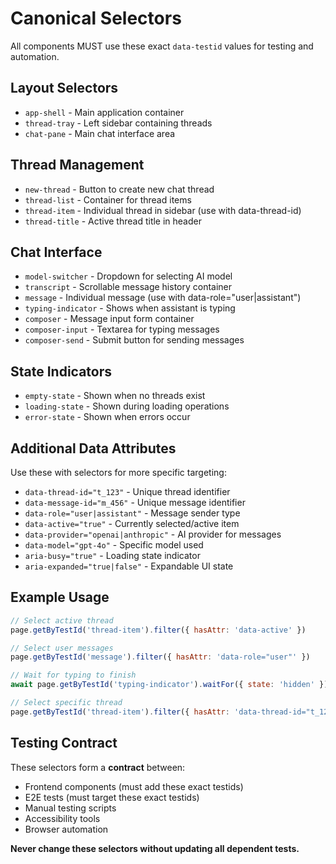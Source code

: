 # Canonical Selectors

All components MUST use these exact `data-testid` values for testing and automation.

## Layout Selectors

- `app-shell` - Main application container
- `thread-tray` - Left sidebar containing threads
- `chat-pane` - Main chat interface area

## Thread Management

- `new-thread` - Button to create new chat thread
- `thread-list` - Container for thread items
- `thread-item` - Individual thread in sidebar (use with data-thread-id)
- `thread-title` - Active thread title in header

## Chat Interface

- `model-switcher` - Dropdown for selecting AI model
- `transcript` - Scrollable message history container
- `message` - Individual message (use with data-role="user|assistant")
- `typing-indicator` - Shows when assistant is typing
- `composer` - Message input form container
- `composer-input` - Textarea for typing messages
- `composer-send` - Submit button for sending messages

## State Indicators

- `empty-state` - Shown when no threads exist
- `loading-state` - Shown during loading operations
- `error-state` - Shown when errors occur

## Additional Data Attributes

Use these with selectors for more specific targeting:

- `data-thread-id="t_123"` - Unique thread identifier
- `data-message-id="m_456"` - Unique message identifier  
- `data-role="user|assistant"` - Message sender type
- `data-active="true"` - Currently selected/active item
- `data-provider="openai|anthropic"` - AI provider for messages
- `data-model="gpt-4o"` - Specific model used
- `aria-busy="true"` - Loading state indicator
- `aria-expanded="true|false"` - Expandable UI state

## Example Usage

```javascript
// Select active thread
page.getByTestId('thread-item').filter({ hasAttr: 'data-active' })

// Select user messages
page.getByTestId('message').filter({ hasAttr: 'data-role="user"' })

// Wait for typing to finish
await page.getByTestId('typing-indicator').waitFor({ state: 'hidden' })

// Select specific thread
page.getByTestId('thread-item').filter({ hasAttr: 'data-thread-id="t_123"' })
```

## Testing Contract

These selectors form a **contract** between:
- Frontend components (must add these exact testids)
- E2E tests (must target these exact testids)  
- Manual testing scripts
- Accessibility tools
- Browser automation

**Never change these selectors without updating all dependent tests.**